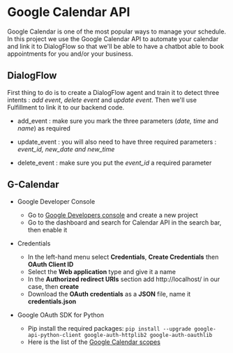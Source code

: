 # Google Calendar API

Google Calendar is one of the most popular ways to manage your schedule. In this project we use the Google Calendar API to automate your calendar and link it to DialogFlow so that we'll be able to have a chatbot able to book appointments for you and/or your business.

## DialogFlow

First thing to do is to create a DialogFlow agent and train it to detect three intents : _add event_, _delete event_ and _update event_. Then we'll use Fulfillment to link it to our backend code.

- add_event : make sure you mark the three parameters (_date, time_ and _name_) as required

- update_event : you will also need to have three required parameters : _event_id, new_date and new_time_

- delete_event : make sure you put the _event_id_ a required parameter

## G-Calendar

* Google Developer Console
  * Go to [Google Developers console](https://console.developers.google.com/) and create a new project
  * Go to the dashboard and search for Calendar API in the search bar, then enable it
  
* Credentials
  * In the left-hand menu select **Credentials**, **Create Credentials** then **OAuth Client ID**
  * Select the **Web application** type and give it a name
  * In the **Authorized redirect URIs** section add http://localhost/ in our case, then **create**
  * Download the **OAuth credentials** as a **JSON** file, name it **credentials.json** 

* Google OAuth SDK for Python
  * Pip install the required packages: ```pip install --upgrade google-api-python-client google-auth-httplib2 google-auth-oauthlib```
  * Here is the list of the [Google Calendar scopes](https://developers.google.com/calendar/auth)

